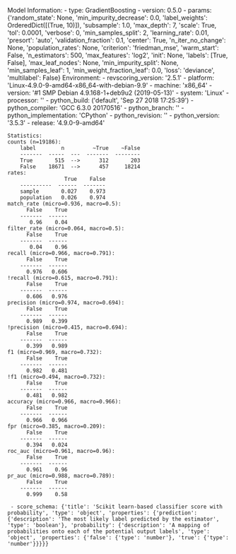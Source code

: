 Model Information:
	 - type: GradientBoosting
	 - version: 0.5.0
	 - params: {'random_state': None, 'min_impurity_decrease': 0.0, 'label_weights': OrderedDict([(True, 10)]), 'subsample': 1.0, 'max_depth': 7, 'scale': True, 'tol': 0.0001, 'verbose': 0, 'min_samples_split': 2, 'learning_rate': 0.01, 'presort': 'auto', 'validation_fraction': 0.1, 'center': True, 'n_iter_no_change': None, 'population_rates': None, 'criterion': 'friedman_mse', 'warm_start': False, 'n_estimators': 500, 'max_features': 'log2', 'init': None, 'labels': [True, False], 'max_leaf_nodes': None, 'min_impurity_split': None, 'min_samples_leaf': 1, 'min_weight_fraction_leaf': 0.0, 'loss': 'deviance', 'multilabel': False}
	Environment:
	 - revscoring_version: '2.5.1'
	 - platform: 'Linux-4.9.0-9-amd64-x86_64-with-debian-9.9'
	 - machine: 'x86_64'
	 - version: '#1 SMP Debian 4.9.168-1+deb9u2 (2019-05-13)'
	 - system: 'Linux'
	 - processor: ''
	 - python_build: ('default', 'Sep 27 2018 17:25:39')
	 - python_compiler: 'GCC 6.3.0 20170516'
	 - python_branch: ''
	 - python_implementation: 'CPython'
	 - python_revision: ''
	 - python_version: '3.5.3'
	 - release: '4.9.0-9-amd64'
	
	Statistics:
	counts (n=19186):
		label        n         ~True    ~False
		-------  -----  ---  -------  --------
		True       515  -->      312       203
		False    18671  -->      457     18214
	rates:
		              True    False
		----------  ------  -------
		sample       0.027    0.973
		population   0.026    0.974
	match_rate (micro=0.936, macro=0.5):
		  False    True
		-------  ------
		   0.96    0.04
	filter_rate (micro=0.064, macro=0.5):
		  False    True
		-------  ------
		   0.04    0.96
	recall (micro=0.966, macro=0.791):
		  False    True
		-------  ------
		  0.976   0.606
	!recall (micro=0.615, macro=0.791):
		  False    True
		-------  ------
		  0.606   0.976
	precision (micro=0.974, macro=0.694):
		  False    True
		-------  ------
		  0.989   0.399
	!precision (micro=0.415, macro=0.694):
		  False    True
		-------  ------
		  0.399   0.989
	f1 (micro=0.969, macro=0.732):
		  False    True
		-------  ------
		  0.982   0.481
	!f1 (micro=0.494, macro=0.732):
		  False    True
		-------  ------
		  0.481   0.982
	accuracy (micro=0.966, macro=0.966):
		  False    True
		-------  ------
		  0.966   0.966
	fpr (micro=0.385, macro=0.209):
		  False    True
		-------  ------
		  0.394   0.024
	roc_auc (micro=0.961, macro=0.96):
		  False    True
		-------  ------
		  0.961    0.96
	pr_auc (micro=0.988, macro=0.789):
		  False    True
		-------  ------
		  0.999    0.58
	
	 - score_schema: {'title': 'Scikit learn-based classifier score with probability', 'type': 'object', 'properties': {'prediction': {'description': 'The most likely label predicted by the estimator', 'type': 'boolean'}, 'probability': {'description': 'A mapping of probabilities onto each of the potential output labels', 'type': 'object', 'properties': {'false': {'type': 'number'}, 'true': {'type': 'number'}}}}}

